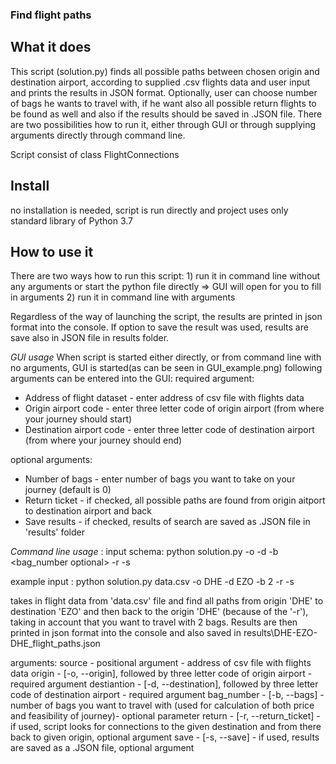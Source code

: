 ### Find flight paths

## What it does
This script (solution.py) finds all possible paths between chosen origin and destination airport, according to supplied .csv flights data and user input and prints the results in JSON format. Optionally, user can choose number of bags he wants to travel with, if he want also all possible return flights to be found as well and also if the results should be saved in .JSON file. There are two possibilities how to run it, either through GUI or through supplying arguments directly through command line.

Script consist of class FlightConnections

## Install
no installation is needed, script is run directly and project uses only standard library of Python 3.7

## How to use it
There are two ways how to run this script:
    1) run it in command line without any arguments or start the python
     file directly => GUI will open for you to fill in arguments
    2) run it in command line with arguments 

Regardless of the way of launching the script, the results are printed in json format into the console.
If option to save the result was used, results are save also in JSON file in results folder.

*GUI usage*
When script is started either directly, or from command line with no arguments, GUI is started(as can be seen in GUI_example.png)
following arguments can be entered into the GUI:
required argument:
 - Address of flight dataset - enter address of csv file with flights data
 - Origin airport code - enter three letter code of origin airport (from where your journey should start)
 - Destination airport code - enter three letter code of destination airport (from where your journey should end)

optional arguments:
 - Number of bags - enter number of bags you want to take on your journey (default is 0)
 - Return ticket - if checked, all possible paths are found from origin aitport to destination airport and back
 - Save results - if checked, results of search are saved as .JSON file in 'results' folder

*Command line usage* :
input schema: python solution.py <source required> -o  <origin required> -d <destination required> -b <bag_number optional> -r -s

example input : python solution.py data.csv -o  DHE -d EZO -b 2 -r -s

takes in flight data from 'data.csv' file and find all paths from origin 'DHE' to destination 'EZO' and then back to the origin
'DHE' (because of the '-r'), taking in account that you want to travel with 2 bags. Results are then printed in json format
into the console and also saved  in  results\DHE-EZO-DHE_flight_paths.json

arguments:
source - positional argument - address of csv file with flights data
origin - [-o, --origin], followed by three letter code of origin airport - required argument
destiantion - [-d, --destination], followed by three letter code of destination airport - required argument
bag_number - [-b, --bags] - number of bags you want to travel with (used for calculation of both price and feasibility of journey)- optional parameter
return - [-r, --return_ticket] - if used, script looks for connections to the given destination and from there back to given origin, optional argument
save - [-s, --save] - if used, results are saved as a .JSON file, optional argument